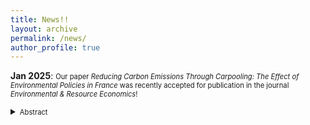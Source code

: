 ```yaml
---
title: News!!
layout: archive
permalink: /news/
author_profile: true
---
```


**Jan 2025**: <span style="font-size: 0.8em;">Our paper *Reducing Carbon Emissions Through Carpooling: The Effect of Environmental Policies in France* was recently accepted for publication in the journal *Environmental & Resource Economics*!</span>
  <!-- Adding a small inline style to reduce space before the abstract -->
  <div style="margin-top: -2.5px;"></div>
  <details>
  <summary><span style="font-size: 0.8em;">Abstract</span></summary>
   <span style="font-size: 0.7em;">Road transportation is one of the most carbon-emitting sectors in the economy, urging the implementation of strategies to reach climate goals. Carpooling is considered a promising innovation for carbon mitigation. This paper evaluates the impact of environmental policies, both direct, such as subsidies for novice carpooling drivers, and indirect, with the French carbon tax, on the adoption of carpooling. As carpooling may make car travel more appealing, it potentially leads to ambiguous environmental outcomes. This study introduces the vehicle occupancy rate as a reliable metric to assess potential carbon mitigation, which encompasses travelers' preferences for other transport modes. Leveraging a unique dataset provided by France's leading carpooling platform, we assess the greenhouse gas reduction impact related to aforementioned policies. Our findings suggest that increasing the cost of travel through carbon pricing not only enhances carpooling demand and supply but also improves the occupancy rate. Regarding carpooling subsidies to novice drivers, we show that novice users are even more sensitive to adopting carpool with the cost of travel. Additionally, our study highlights the potential benefits of encouraging drivers to become passengers, a strategy not currently implemented, and could lead to a better designed policy. These insights are key for policymakers aiming to design more effective strategies for reducing vehicle emissions and achieving climate targets.</span>
  </details>
